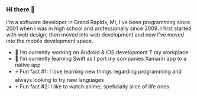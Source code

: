 ### Hi there 👋

I'm a software developer in Grand Rapids, MI, I've been programming since 2001 when I was in high school and professionally since 2009. I first started with web design, then moved into web development and now I've moved into the mobile development space.

- 🔭 I’m currently working on Android & iOS development T my workplace
- 🌱 I’m currently learning Swift as I port my companies Xamarin app to a native app
- ⚡ Fun fact #1: I love learning new things regarding programming and always looking to try new languages
- ⚡ Fun fact #2: I like to watch anime, speficially slice of life ones

<!--
**eman1986/eman1986** is a ✨ _special_ ✨ repository because its `README.md` (this file) appears on your GitHub profile.

Here are some ideas to get you started:

- 🔭 I’m currently working on ...
- 🌱 I’m currently learning ...
- 👯 I’m looking to collaborate on ...
- 🤔 I’m looking for help with ...
- 💬 Ask me about ...
- 📫 How to reach me: ...
- 😄 Pronouns: ...
- ⚡ Fun fact: ...
-->
